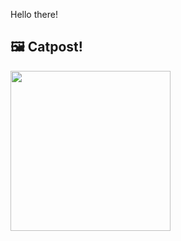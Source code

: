 Hello there!



## 🖼️ Catpost!

<sub>
    <img src="https://cdn2.thecatapi.com/images/dii.png" height="256">
</sub>

